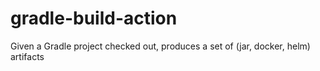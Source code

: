# gradle-build-action
Given a Gradle project checked out, produces a set of (jar, docker, helm) artifacts
